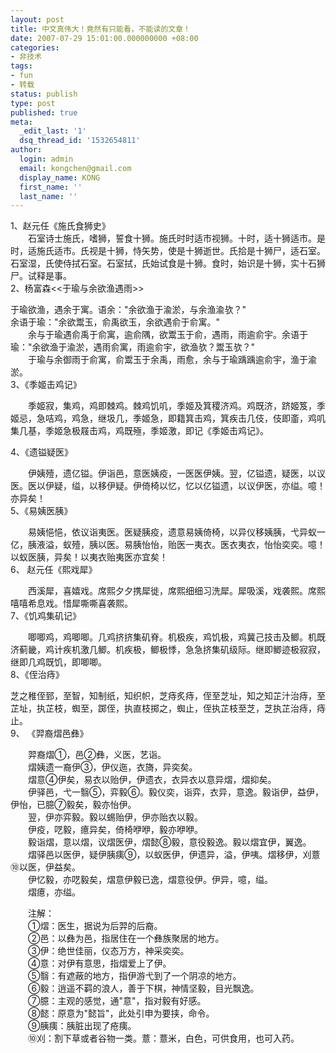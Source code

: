 ```yaml
---
layout: post
title: 中文真伟大！竟然有只能看，不能读的文章！
date: 2007-07-29 15:01:00.000000000 +08:00
categories:
- 非技术
tags:
- fun
- 转载
status: publish
type: post
published: true
meta:
  _edit_last: '1'
  dsq_thread_id: '1532654811'
author:
  login: admin
  email: kongchen@gmail.com
  display_name: KONG
  first_name: ''
  last_name: ''
---
```

1、赵元任《施氏食狮史》  
　　石室诗士施氏，嗜狮，誓食十狮。施氏时时适市视狮。十时，适十狮适市。是时，适施氏适市。氏视是十狮，恃矢势，使是十狮逝世。氏拾是十狮尸，适石室。石室湿，氏使侍拭石室。石室拭，氏始试食是十狮。食时，始识是十狮，实十石狮尸。试释是事。  
2、杨富森<<于瑜与余欲渔遇雨\>\> 

于瑜欲渔，遇余于寓。语余："余欲渔于渝淤，与余渔渝欤？"  
余语于瑜："余欲鬻玉，俞禹欲玉，余欲遇俞于俞寓。"  
　　余与于瑜遇俞禹于俞寓，逾俞隅，欲鬻玉于俞，遇雨，雨逾俞宇。余语于瑜："余欲渔于渝淤，遇雨俞寓，雨逾俞宇，欲渔欤？鬻玉欤？"  
　　于瑜与余御雨于俞寓，俞鬻玉于余禹，雨愈，余与于瑜踽踽逾俞宇，渔于渝淤。  
3、《季姬击鸡记》 

　　季姬寂，集鸡，鸡即棘鸡。棘鸡饥叽，季姬及箕稷济鸡。鸡既济，跻姬笈，季姬忌，急咭鸡，鸡急，继圾几，季姬急，即籍箕击鸡，箕疾击几伎，伎即齑，鸡叽集几基，季姬急极屐击鸡，鸡既殛，季姬激，即记《季姬击鸡记》。 

4、《遗镒疑医》 

　　伊姨殪，遗亿镒。伊诣邑，意医姨疫，一医医伊姨。翌，亿镒遗，疑医，以议医。医以伊疑，缢，以移伊疑。伊倚椅以忆，忆以亿镒遗，以议伊医，亦缢。噫！亦异矣！  
5、《易姨医胰》 

　　易姨悒悒，依议诣夷医。医疑胰疫，遗意易姨倚椅，以异仪移姨胰，弋异蚁一亿，胰液溢，蚁殪，胰以医。易胰怡怡，贻医一夷衣。医衣夷衣，怡怡奕奕。噫！以蚁医胰，异矣！以夷衣贻夷医亦宜矣！  
6、 赵元任《熙戏犀》 

　　西溪犀，喜嬉戏。席熙夕夕携犀徙，席熙细细习洗犀。犀吸溪，戏袭熙。席熙嘻嘻希息戏。惜犀嘶嘶喜袭熙。  
7、《饥鸡集矶记》 

　　唧唧鸡，鸡唧唧。几鸡挤挤集矶脊。机极疾，鸡饥极，鸡冀己技击及鲫。机既济蓟畿，鸡计疾机激几鲫。机疾极，鲫极悸，急急挤集矶级际。继即鲫迹极寂寂，继即几鸡既饥，即唧唧。  
8、《侄治痔》 

芝之稚侄郅，至智，知制纸，知织帜，芝痔炙痔，侄至芝址，知之知芷汁治痔，至芷址，执芷枝，蜘至，踯侄，执直枝掷之，蜘止，侄执芷枝至芝，芝执芷治痔，痔止。  
9、 《羿裔熠邑彝》 

　　羿裔熠①，邑②彝，义医，艺诣。  
　　熠姨遗一裔伊③，伊仪迤，衣旖，异奕矣。  
　　熠意④伊矣，易衣以贻伊，伊遗衣，衣异衣以意异熠，熠抑矣。  
　　伊驿邑，弋一翳⑤，弈毅⑥。毅仪奕，诣弈，衣异，意逸。毅诣伊，益伊，伊怡，已臆⑦毅矣，毅亦怡伊。  
　　翌，伊亦弈毅。毅以蜴贻伊，伊亦贻衣以毅。  
　　伊疫，呓毅，癔异矣，倚椅咿咿，毅亦咿咿。  
　　毅诣熠，意以熠，议熠医伊，熠懿⑧毅，意役毅逸。毅以熠宜伊，翼逸。  
　　熠驿邑以医伊，疑伊胰痍⑨，以蚁医伊，伊遗异，溢，伊咦。熠移伊，刈薏⑩以医，伊益矣。  
　　伊忆毅，亦呓毅矣，熠意伊毅已逸，熠意役伊。伊异，噫，缢。  
　　熠癔，亦缢。 

　　注解：  
　　①熠：医生，据说为后羿的后裔。  
　　②邑：以彝为邑，指居住在一个彝族聚居的地方。  
　　③伊：绝世佳丽，仪态万方，神采奕奕。  
　　④意：对伊有意思，指熠爱上了伊。  
　　⑤翳：有遮蔽的地方，指伊游弋到了一个阴凉的地方。  
　　⑥毅：逍遥不羁的浪人，善于下棋，神情坚毅，目光飘逸。  
　　⑦臆：主观的感觉，通"意"，指对毅有好感。  
　　⑧懿：原意为"懿旨"，此处引申为要挟，命令。  
　　⑨胰痍：胰脏出现了疮痍。  
　　⑩刈：割下草或者谷物一类。薏：薏米，白色，可供食用，也可入药。
